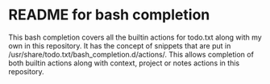 # README for bash completion

This bash completion covers all the builtin actions for todo.txt along with my own in this repository. It has the concept of snippets that are put in /usr/share/todo.txt/bash_completion.d/actions/. This allows completion of both builtin actions along with context, project or notes actions in this repository.

